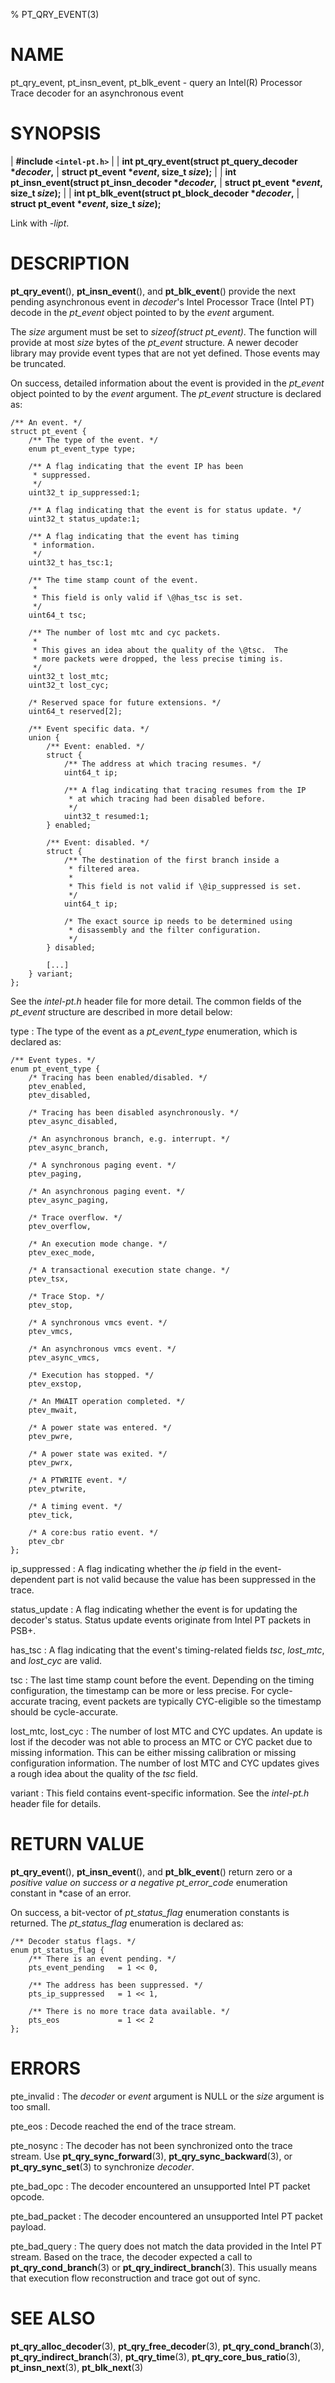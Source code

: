 % PT_QRY_EVENT(3)

<!---
 ! Copyright (c) 2015-2017, Intel Corporation
 !
 ! Redistribution and use in source and binary forms, with or without
 ! modification, are permitted provided that the following conditions are met:
 !
 !  * Redistributions of source code must retain the above copyright notice,
 !    this list of conditions and the following disclaimer.
 !  * Redistributions in binary form must reproduce the above copyright notice,
 !    this list of conditions and the following disclaimer in the documentation
 !    and/or other materials provided with the distribution.
 !  * Neither the name of Intel Corporation nor the names of its contributors
 !    may be used to endorse or promote products derived from this software
 !    without specific prior written permission.
 !
 ! THIS SOFTWARE IS PROVIDED BY THE COPYRIGHT HOLDERS AND CONTRIBUTORS "AS IS"
 ! AND ANY EXPRESS OR IMPLIED WARRANTIES, INCLUDING, BUT NOT LIMITED TO, THE
 ! IMPLIED WARRANTIES OF MERCHANTABILITY AND FITNESS FOR A PARTICULAR PURPOSE
 ! ARE DISCLAIMED. IN NO EVENT SHALL THE COPYRIGHT OWNER OR CONTRIBUTORS BE
 ! LIABLE FOR ANY DIRECT, INDIRECT, INCIDENTAL, SPECIAL, EXEMPLARY, OR
 ! CONSEQUENTIAL DAMAGES (INCLUDING, BUT NOT LIMITED TO, PROCUREMENT OF
 ! SUBSTITUTE GOODS OR SERVICES; LOSS OF USE, DATA, OR PROFITS; OR BUSINESS
 ! INTERRUPTION) HOWEVER CAUSED AND ON ANY THEORY OF LIABILITY, WHETHER IN
 ! CONTRACT, STRICT LIABILITY, OR TORT (INCLUDING NEGLIGENCE OR OTHERWISE)
 ! ARISING IN ANY WAY OUT OF THE USE OF THIS SOFTWARE, EVEN IF ADVISED OF THE
 ! POSSIBILITY OF SUCH DAMAGE.
 !-->

# NAME

pt_qry_event, pt_insn_event, pt_blk_event - query an Intel(R) Processor Trace
decoder for an asynchronous event


# SYNOPSIS

| **\#include `<intel-pt.h>`**
|
| **int pt_qry_event(struct pt_query_decoder \**decoder*,**
|                  **struct pt_event \**event*, size_t *size*);**
|
| **int pt_insn_event(struct pt_insn_decoder \**decoder*,**
|                   **struct pt_event \**event*, size_t *size*);**
|
| **int pt_blk_event(struct pt_block_decoder \**decoder*,**
|                  **struct pt_event \**event*, size_t *size*);**

Link with *-lipt*.


# DESCRIPTION

**pt_qry_event**(), **pt_insn_event**(), and **pt_blk_event**() provide the next
pending asynchronous event in *decoder*'s Intel Processor Trace (Intel PT)
decode in the *pt_event* object pointed to by the *event* argument.

The *size* argument must be set to *sizeof(struct pt_event)*.  The function will
provide at most *size* bytes of the *pt_event* structure.  A newer decoder
library may provide event types that are not yet defined.  Those events may be
truncated.

On success, detailed information about the event is provided in the *pt_event*
object pointed to by the *event* argument.  The *pt_event* structure is declared
as:

~~~{.c}
/** An event. */
struct pt_event {
	/** The type of the event. */
	enum pt_event_type type;

	/** A flag indicating that the event IP has been
	 * suppressed.
	 */
	uint32_t ip_suppressed:1;

	/** A flag indicating that the event is for status update. */
	uint32_t status_update:1;

	/** A flag indicating that the event has timing
	 * information.
	 */
	uint32_t has_tsc:1;

	/** The time stamp count of the event.
	 *
	 * This field is only valid if \@has_tsc is set.
	 */
	uint64_t tsc;

	/** The number of lost mtc and cyc packets.
	 *
	 * This gives an idea about the quality of the \@tsc.  The
	 * more packets were dropped, the less precise timing is.
	 */
	uint32_t lost_mtc;
	uint32_t lost_cyc;

	/* Reserved space for future extensions. */
	uint64_t reserved[2];

	/** Event specific data. */
	union {
		/** Event: enabled. */
		struct {
			/** The address at which tracing resumes. */
			uint64_t ip;

			/** A flag indicating that tracing resumes from the IP
			 * at which tracing had been disabled before.
			 */
			uint32_t resumed:1;
		} enabled;

		/** Event: disabled. */
		struct {
			/** The destination of the first branch inside a
			 * filtered area.
			 *
			 * This field is not valid if \@ip_suppressed is set.
			 */
			uint64_t ip;

			/* The exact source ip needs to be determined using
			 * disassembly and the filter configuration.
			 */
		} disabled;

		[...]
	} variant;
};
~~~

See the *intel-pt.h* header file for more detail.  The common fields of the
*pt_event* structure are described in more detail below:

type
:   The type of the event as a *pt_event_type* enumeration, which is declared
    as:

~~~{.c}
/** Event types. */
enum pt_event_type {
	/* Tracing has been enabled/disabled. */
	ptev_enabled,
	ptev_disabled,

	/* Tracing has been disabled asynchronously. */
	ptev_async_disabled,

	/* An asynchronous branch, e.g. interrupt. */
	ptev_async_branch,

	/* A synchronous paging event. */
	ptev_paging,

	/* An asynchronous paging event. */
	ptev_async_paging,

	/* Trace overflow. */
	ptev_overflow,

	/* An execution mode change. */
	ptev_exec_mode,

	/* A transactional execution state change. */
	ptev_tsx,

	/* Trace Stop. */
	ptev_stop,

	/* A synchronous vmcs event. */
	ptev_vmcs,

	/* An asynchronous vmcs event. */
	ptev_async_vmcs,

	/* Execution has stopped. */
	ptev_exstop,

	/* An MWAIT operation completed. */
	ptev_mwait,

	/* A power state was entered. */
	ptev_pwre,

	/* A power state was exited. */
	ptev_pwrx,

	/* A PTWRITE event. */
	ptev_ptwrite,

	/* A timing event. */
	ptev_tick,

	/* A core:bus ratio event. */
	ptev_cbr
};
~~~

ip_suppressed
:   A flag indicating whether the *ip* field in the event-dependent part is not
    valid because the value has been suppressed in the trace.

status_update
:   A flag indicating whether the event is for updating the decoder's status.
    Status update events originate from Intel PT packets in PSB+.

has_tsc
:   A flag indicating that the event's timing-related fields *tsc*, *lost_mtc*,
    and *lost_cyc* are valid.

tsc
:   The last time stamp count before the event.  Depending on the timing
    configuration, the timestamp can be more or less precise.  For
    cycle-accurate tracing, event packets are typically CYC-eligible so the
    timestamp should be cycle-accurate.

lost_mtc, lost_cyc
:   The number of lost MTC and CYC updates.  An update is lost if the decoder
    was not able to process an MTC or CYC packet due to missing information.
    This can be either missing calibration or missing configuration information.
    The number of lost MTC and CYC updates gives a rough idea about the quality
    of the *tsc* field.

variant
:   This field contains event-specific information.  See the *intel-pt.h* header
    file for details.


# RETURN VALUE

**pt_qry_event**(), **pt_insn_event**(), and **pt_blk_event**() return zero or a
*positive value on success or a negative pt_error_code* enumeration constant in
*case of an error.

On success, a bit-vector of *pt_status_flag* enumeration constants is returned.
The *pt_status_flag* enumeration is declared as:

~~~{.c}
/** Decoder status flags. */
enum pt_status_flag {
	/** There is an event pending. */
	pts_event_pending	= 1 << 0,

	/** The address has been suppressed. */
	pts_ip_suppressed	= 1 << 1,

	/** There is no more trace data available. */
	pts_eos				= 1 << 2
};
~~~


# ERRORS

pte_invalid
:   The *decoder* or *event* argument is NULL or the *size* argument is too
    small.

pte_eos
:   Decode reached the end of the trace stream.

pte_nosync
:   The decoder has not been synchronized onto the trace stream.  Use
    **pt_qry_sync_forward**(3), **pt_qry_sync_backward**(3), or
    **pt_qry_sync_set**(3) to synchronize *decoder*.

pte_bad_opc
:   The decoder encountered an unsupported Intel PT packet opcode.

pte_bad_packet
:   The decoder encountered an unsupported Intel PT packet payload.

pte_bad_query
:   The query does not match the data provided in the Intel PT stream.  Based on
    the trace, the decoder expected a call to **pt_qry_cond_branch**(3) or
    **pt_qry_indirect_branch**(3).  This usually means that execution flow
    reconstruction and trace got out of sync.


# SEE ALSO

**pt_qry_alloc_decoder**(3), **pt_qry_free_decoder**(3),
**pt_qry_cond_branch**(3), **pt_qry_indirect_branch**(3), **pt_qry_time**(3),
**pt_qry_core_bus_ratio**(3), **pt_insn_next**(3), **pt_blk_next**(3)
